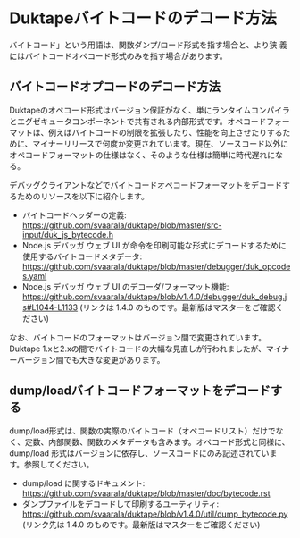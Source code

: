 # Duktapeバイトコードのデコード方法

バイトコード」という用語は、関数ダンプ/ロード形式を指す場合と、より狭 義にはバイトコードオペコード形式のみを指す場合があります。

## バイトコードオプコードのデコード方法

Duktapeのオペコード形式はバージョン保証がなく、単にランタイムコンパイラとエグゼキュータコンポーネントで共有される内部形式です。オペコードフォーマットは、例えばバイトコードの制限を拡張したり、性能を向上させたりするために、マイナーリリースで何度か変更されています。現在、ソースコード以外にオペコードフォーマットの仕様はなく、そのような仕様は簡単に時代遅れになる。

デバッグクライアントなどでバイトコードオペコードフォーマットをデコードするためのリソースを以下に紹介します。

- バイトコードヘッダーの定義: https://github.com/svaarala/duktape/blob/master/src-input/duk_js_bytecode.h
- Node.js デバッガ ウェブ UI が命令を印刷可能な形式にデコードするために使用するバイトコードメタデータ: https://github.com/svaarala/duktape/blob/master/debugger/duk_opcodes.yaml
- Node.js デバッガ ウェブ UI のデコーダ/フォーマット機能: https://github.com/svaarala/duktape/blob/v1.4.0/debugger/duk_debug.js#L1044-L1133 (リンクは 1.4.0 のものです。最新版はマスターをご確認ください)

なお、バイトコードのフォーマットはバージョン間で変更されています。Duktape 1.xと2.xの間でバイトコードの大幅な見直しが行われましたが、マイナーバージョン間でも大きな変更があります。

## dump/loadバイトコードフォーマットをデコードする

dump/load形式は、関数の実際のバイトコード（オペコードリスト）だけでなく、定数、内部関数、関数のメタデータも含みます。オペコード形式と同様に、dump/load 形式はバージョンに依存し、ソースコードにのみ記述されています。参照してください。

- dump/load に関するドキュメント: https://github.com/svaarala/duktape/blob/master/doc/bytecode.rst
- ダンプファイルをデコードして印刷するユーティリティ: https://github.com/svaarala/duktape/blob/v1.4.0/util/dump_bytecode.py (リンク先は 1.4.0 のものです。最新版はマスターをご確認ください)